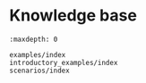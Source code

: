 # Knowledge base

```{toctree}
:maxdepth: 0

examples/index
introductory_examples/index
scenarios/index

```